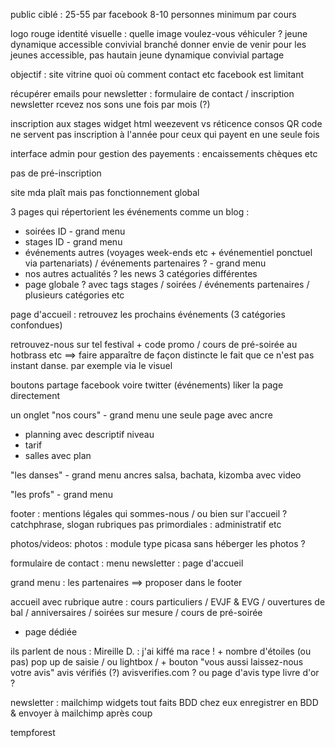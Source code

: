 public ciblé : 25-55 par facebook
8-10 personnes minimum par cours

logo rouge
identité visuelle : quelle image voulez-vous véhiculer ? jeune dynamique accessible convivial branché
donner envie de venir pour les jeunes
accessible, pas hautain
jeune dynamique convivial partage

objectif : site vitrine
quoi où comment contact etc
facebook est limitant

récupérer emails pour newsletter : formulaire de contact / inscription newsletter
rcevez nos sons une fois par mois (?)

inscription aux stages
widget html weezevent
vs réticence consos
QR code ne servent pas
inscription à l'année pour ceux qui payent en une seule fois

interface admin pour gestion des payements : encaissements chèques etc

pas de pré-inscription

site mda plaît mais pas fonctionnement global

3 pages qui répertorient les événements comme un blog :
- soirées ID - grand menu
- stages ID - grand menu
- événements autres (voyages week-ends etc + événementiel ponctuel via partenariats) / événements partenaires ? - grand menu
- nos autres actualités ? les news
3 catégories différentes
- page globale ? avec tags stages / soirées / événements partenaires / plusieurs catégories etc

page d'accueil : retrouvez les prochains événements (3 catégories confondues)

retrouvez-nous sur tel festival + code promo / cours de pré-soirée au hotbrass etc
==> faire apparaître de façon distincte le fait que ce n'est pas instant danse.
par exemple via le visuel

boutons partage facebook voire twitter (événements)
liker la page directement

un onglet "nos cours" - grand menu
une seule page avec ancre
- planning avec descriptif niveau
- tarif
- salles avec plan


"les danses" - grand menu
ancres salsa, bachata, kizomba avec video

"les profs" - grand menu


footer : 
mentions légales
qui sommes-nous / ou bien sur l'accueil ? catchphrase, slogan
rubriques pas primordiales : administratif etc

photos/videos: 
photos : module type picasa sans héberger les photos ?

formulaire de contact : menu
newsletter : page d'accueil

grand menu : les partenaires ==> proposer dans le footer

accueil avec rubrique autre : 
cours particuliers / EVJF & EVG / ouvertures de bal / anniversaires / soirées sur mesure / cours de pré-soirée 
+ page dédiée

ils parlent de nous : 
Mireille D. : j'ai kiffé ma race ! + nombre d'étoiles (ou pas)
pop up de saisie / ou lightbox / + bouton "vous aussi laissez-nous votre avis"
avis vérifiés (?)
avisverifies.com ?
ou page d'avis type livre d'or ?

newsletter : mailchimp
widgets tout faits
BDD chez eux
enregistrer en BDD & envoyer à mailchimp après coup


tempforest